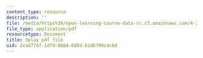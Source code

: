 ```yaml
---
content_type: resource
description: ''
file: /media/https%3A/open-learning-course-data-rc.s3.amazonaws.com/4-241j-theory-of-city-form-spring-2013/2cad774f1df990840d93b1db799c4c6d_wOR8XgKnWZA.pdf
file_type: application/pdf
resourcetype: Document
title: 3play pdf file
uid: 2cad774f-1df9-9084-0d93-b1db799c4c6d
---
```

